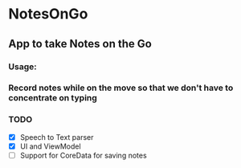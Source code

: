 # NotesOnGo

## App to take Notes on the Go
### Usage:
### Record notes while on the move so that we don't have to concentrate on typing

### TODO
- [x] Speech to Text parser
- [x] UI and ViewModel
- [ ] Support for CoreData for saving notes
